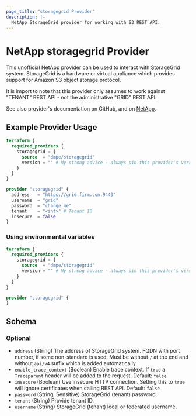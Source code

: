 ```yaml
---
page_title: "storagegrid Provider"
description: |-
  NetApp StorageGrid provider for working with S3 REST API.
---
```


# NetApp storagegrid Provider

This unofficial NetApp provider can be used to interact with [StorageGrid](https://www.netapp.com/data-storage/storagegrid/) system.
StorageGrid is a hardware or virtual appliance which provides support for Amazon S3 object storage protocol.

It is import to note that this provider only assumes to work against "TENANT" REST API - not the administrative "GRID" REST API.

See also provider's documentation on GitHub, and on [NetApp](https://docs.netapp.com/us-en/storagegrid-family/).

## Example Provider Usage

```terraform
terraform {
  required_providers {
    storagegrid = {
      source  = "dmpe/storagegrid"
      version = "" # My strong advice - always pin this provider's version!
    }
  }
}

provider "storagegrid" {
  address   = "https://grid.firm.com:9443"
  username  = "grid"
  password  = "change_me"
  tenant    = "<int>" # Tenant ID
  insecure  = false
}
```

### Using environmental variables

```terraform
terraform {
  required_providers {
    storagegrid = {
      source  = "dmpe/storagegrid"
      version = "" # My strong advice - always pin this provider's version!
    }
  }
}

provider "storagegrid" {
}
```


<!-- schema generated by tfplugindocs -->
## Schema

### Optional

- `address` (String) The address of StorageGrid system. FQDN with port number, if some non-standard is used.
Must be without `/` at the end and without `api/v4` suffix which is added automatically.
- `enable_trace_context` (Boolean) Enable trace context. If `true` a `Traceparent` header will be added to the request. Default: `false`
- `insecure` (Boolean) Use insecure HTTP connection. Setting this to `true` will ignore certificates when calling REST API. Default: `false`
- `password` (String, Sensitive) StorageGrid (tenant) password.
- `tenant` (String) Provide tenant ID.
- `username` (String) StorageGrid (tenant) local or federated username.

